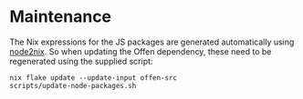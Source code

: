 # Maintenance

The Nix expressions for the JS packages are generated automatically using
[node2nix][node2nix]. So when updating the Offen dependency, these need to be
regenerated using the supplied script:

    nix flake update --update-input offen-src
    scripts/update-node-packages.sh

[node2nix]: https://github.com/svanderburg/node2nix

